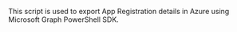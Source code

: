 This script is used to export App Registration details in Azure using Microsoft Graph PowerShell SDK. 
